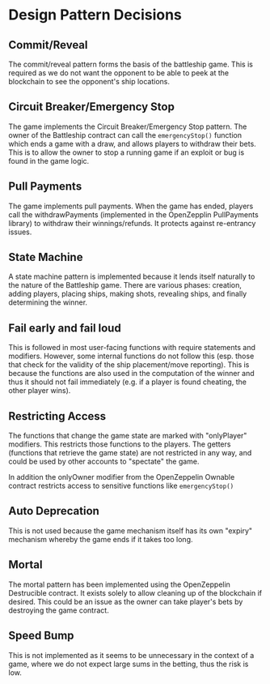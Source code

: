 # Design Pattern Decisions

## Commit/Reveal
The commit/reveal pattern forms the basis of the battleship game. This is required as we do not want the opponent to be able to peek at the blockchain to see the opponent's ship locations.

## Circuit Breaker/Emergency Stop
The game implements the Circuit Breaker/Emergency Stop pattern. The owner of the Battleship contract can call the `emergencyStop()` function which ends a game with a draw, and allows players to withdraw their bets. This is to allow the owner to stop a running game if an exploit or bug is found in the game logic.

## Pull Payments
The game implements pull payments. When the game has ended, players call the withdrawPayments (implemented in the OpenZepplin PullPayments library) to withdraw their winnings/refunds. It protects against re-entrancy issues.

## State Machine
A state machine pattern is implemented because it lends itself naturally to the nature of the Battleship game. There are various phases: creation, adding players, placing ships, making shots, revealing ships, and finally determining the winner.

## Fail early and fail loud
This is followed in most user-facing functions with require statements and modifiers. However, some internal functions do not follow this (esp. those that check for the validity of the ship placement/move reporting). This is because the functions are also used in the computation of the winner and thus it should not fail immediately (e.g. if a player is found cheating, the other player wins).

## Restricting Access
The functions that change the game state are marked with "onlyPlayer" modifiers. This restricts those functions to the players. The getters (functions that retrieve the game state) are not restricted in any way, and could be used by other accounts to "spectate" the game.

In addition the onlyOwner modifier from the OpenZeppelin Ownable contract restricts access to sensitive functions like `emergencyStop()`

## Auto Deprecation
This is not used because the game mechanism itself has its own "expiry" mechanism whereby the game ends if it takes too long.

## Mortal
The mortal pattern has been implemented using the OpenZeppelin Destrucible contract. It exists solely to allow cleaning up of the blockchain if desired. This could be an issue as the owner can take player's bets by destroying the game contract.

## Speed Bump
This is not implemented as it seems to be unnecessary in the context of a game, where we do not expect large sums in the betting, thus the risk is low.